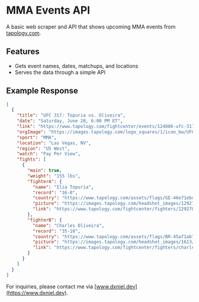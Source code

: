 # MMA Events API

A basic web scraper and API that shows upcoming MMA events from [tapology.com](https://www.tapology.com).

## Features

- Gets event names, dates, matchups, and locations
- Serves the data through a simple API

## Example Response

```json
[
  {
    "title": "UFC 317: Topuria vs. Oliveira",
    "date": "Saturday, June 28, 6:00 PM ET",
    "link": "https://www.tapology.com/fightcenter/events/124086-ufc-317",
    "orgImage": "https://images.tapology.com/logo_squares/1/icon_bw/UFC-Ultimate-Fighting-Championship-logo-square.jpg?1721405585",
    "sport": "MMA",
    "location": "Las Vegas, NV",
    "region": "US West",
    "watch": "Pay Per View",
    "fights": [
      {
        "main": true,
        "weight": "155 lbs",
        "fighterA": {
          "name": "Ilia Topuria",
          "record": "16-0",
          "country": "https://www.tapology.com/assets/flags/GE-46e71ebd13f4e3f14b56f61538a1d026361bee9e3a68ed169cf30520d087c2fa.gif",
          "picture": "https://images.tapology.com/headshot_images/129278/preview/Topuria-Hero.jpg?1659102670",
          "link": "https://www.tapology.com/fightcenter/fighters/129278-ilia-topuria"
        },
        "fighterB": {
          "name": "Charles Oliveira",
          "record": "35-10",
          "country": "https://www.tapology.com/assets/flags/BR-45af1ab77cd750eff617a8b71f64b318c9a4ecf06c863a2c63cff71550930fe7.gif",
          "picture": "https://images.tapology.com/headshot_images/1613/preview/Charles_Oliveira.jpg?1583713648",
          "link": "https://www.tapology.com/fightcenter/fighters/charles-oliveira-do-bronx"
        }
      }
    ]
  }
]
```
For inquiries, please contact me via [www.dxniel.dev](https://www.dxniel.dev).
